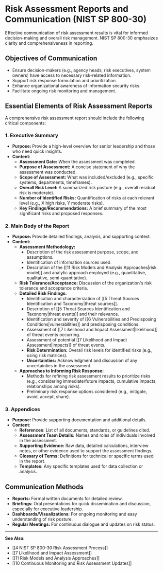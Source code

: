 # Risk Assessment Reports and Communication (NIST SP 800-30)

Effective communication of risk assessment results is vital for informed decision-making and overall risk management. NIST SP 800-30 emphasizes clarity and comprehensiveness in reporting.

## Objectives of Communication
*   Ensure decision-makers (e.g., agency heads, risk executives, system owners) have access to necessary risk-related information.
*   Support risk response formulation and prioritization.
*   Enhance organizational awareness of information security risks.
*   Facilitate ongoing risk monitoring and management.

## Essential Elements of Risk Assessment Reports

A comprehensive risk assessment report should include the following critical components:

### 1. Executive Summary
*   **Purpose:** Provide a high-level overview for senior leadership and those who need quick insights.
*   **Content:**
    *   **Assessment Date:** When the assessment was completed.
    *   **Purpose of Assessment:** A concise statement of why the assessment was conducted.
    *   **Scope of Assessment:** What was included/excluded (e.g., specific systems, departments, timeframes).
    *   **Overall Risk Level:** A summarized risk posture (e.g., overall residual risk is moderate).
    *   **Number of Identified Risks:** Quantification of risks at each relevant level (e.g., X high risks, Y moderate risks).
    *   **Key Findings/Recommendations:** A brief summary of the most significant risks and proposed responses.

### 2. Main Body of the Report
*   **Purpose:** Provide detailed findings, analysis, and supporting context.
*   **Content:**
    *   **Assessment Methodology:**
        *   Description of the risk assessment purpose, scope, and assumptions.
        *   Identification of information sources used.
        *   Description of the [[11 Risk Models and Analysis Approaches|risk model]] and analytic approach employed (e.g., quantitative, qualitative, semi-quantitative).
    *   **Risk Tolerance/Acceptance:** Discussion of the organization's risk tolerance and acceptance criteria.
    *   **Detailed Risk Findings:**
        *   Identification and characterization of [[5 Threat Sources Identification and Taxonomy|threat sources]].
        *   Description of [[5 Threat Sources Identification and Taxonomy|threat events]] and their relevance.
        *   Identification and severity of [[6 Vulnerabilities and Predisposing Conditions|vulnerabilities]] and predisposing conditions.
        *   Assessment of [[7 Likelihood and Impact Assessment|likelihood]] of threat events occurring.
        *   Assessment of potential [[7 Likelihood and Impact Assessment|impacts]] of threat events.
        *   **Risk Determination:** Overall risk levels for identified risks (e.g., using risk matrices).
        *   **Uncertainties:** Acknowledgment and discussion of any uncertainties in the assessment.
    *   **Approaches to Informing Risk Response:**
        *   Methods for refining risk assessment results to prioritize risks (e.g., considering immediate/future impacts, cumulative impacts, relationships among risks).
        *   Preliminary risk response options considered (e.g., mitigate, avoid, accept, share).

### 3. Appendices
*   **Purpose:** Provide supporting documentation and additional details.
*   **Content:**
    *   **References:** List of all documents, standards, or guidelines cited.
    *   **Assessment Team Details:** Names and roles of individuals involved in the assessment.
    *   **Supporting Evidence:** Raw data, detailed calculations, interview notes, or other evidence used to support the assessment findings.
    *   **Glossary of Terms:** Definitions for technical or specific terms used in the report.
    *   **Templates:** Any specific templates used for data collection or analysis.

## Communication Methods
*   **Reports:** Formal written documents for detailed review.
*   **Briefings:** Oral presentations for quick dissemination and discussion, especially for executive leadership.
*   **Dashboards/Visualizations:** For ongoing monitoring and easy understanding of risk posture.
*   **Regular Meetings:** For continuous dialogue and updates on risk status.

---
**See Also:**
*   [[4 NIST SP 800-30 Risk Assessment Process]]
*   [[7 Likelihood and Impact Assessment]]
*   [[11 Risk Models and Analysis Approaches]]
*   [[10 Continuous Monitoring and Risk Assessment Updates]]